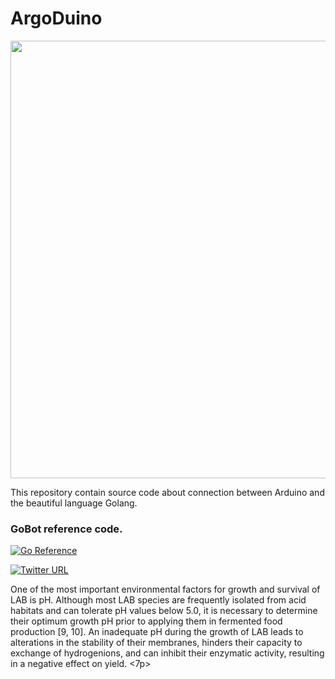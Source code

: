 <strong>ArgoDuino</strong>
=======


<img src="https://files.realpython.com/media/Arduino-With-Python-How-to-Get-Started_Watermarked.67d3c045231b.jpg" width=700>


<p>

This repository contain source code about connection between 
Arduino and the beautiful language Golang.
</p>


<p>

### GoBot reference code.

[![Go Reference](https://pkg.go.dev/badge/github.com/sjwhitworth/golearn.svg)](https://gobot.io/)

[![Twitter URL](https://img.shields.io/twitter/url?style=social&url=https%3A%2F%2Ftwitter.com%2FDevTuron)](https://twitter.com/DevTuron)
</p>



<p>
One of the most important environmental factors for growth and
survival of LAB is pH. Although most LAB species are frequently isolated
from acid habitats and can tolerate pH values below 5.0, it is necessary to determine their optimum growth pH prior to applying them in fermented
food production [9, 10]. An inadequate pH during the growth of LAB leads
to alterations in the stability of their membranes, hinders their capacity to exchange of hydrogenions, and can inhibit their enzymatic activity, resulting in a negative effect on yield.
<7p>